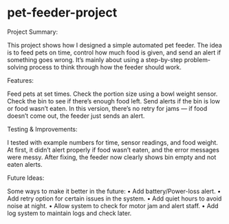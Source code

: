 # pet-feeder-project

Project Summary:

This project shows how I designed a simple automated pet feeder. 
The idea is to feed pets on time, control how much food is given, and send an alert if something goes wrong. 
It’s mainly about using a step-by-step problem-solving process to think through how the feeder should work.

Features:

Feed pets at set times.
Check the portion size using a bowl weight sensor.
Check the bin to see if there’s enough food left.
Send alerts if the bin is low or food wasn’t eaten.
In this version, there’s no retry for jams — if food doesn’t come out, the feeder just sends an alert.

Testing & Improvements:

I tested with example numbers for time, sensor readings, and food weight. 
At first, it didn’t alert properly if food wasn’t eaten, and the error messages were messy. 
After fixing, the feeder now clearly shows bin empty and not eaten alerts.

Future Ideas:

Some ways to make it better in the future:
•	Add battery/Power-loss alert.
•	Add retry option for certain issues in the system.
•	Add quiet hours to avoid noise at night.
•	Allow system to check for motor jam and alert staff.
•	Add log system to maintain logs and check later.









